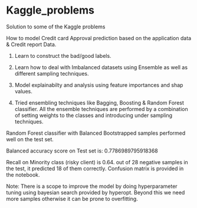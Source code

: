 # Kaggle_problems
Solution to some of the Kaggle problems 

How to model Credit card Approval prediction based on the application data & Credit report Data.

1) Learn to construct the bad/good labels. 
2) Learn how to deal with Imbalanced datasets using Ensemble as well as different sampling techniques.
3) Model explainabilty and analysis using feature importances and shap values.


4) Tried ensembling techniques like Bagging, Boosting & Random Forest classifier.
All the ensemble techniques are performed by a combination of setting weights to the classes and introducing under sampling techniques.

Random Forest classifier with Balanced Bootstrapped samples performed well on the test set.

Balanced accuracy score on Test set is: 0.7786989795918368

Recall on Minority class (risky client) is 0.64. out of 28 negative samples in the test, it predicted 18 of them correctly. 
Confusion matrix is provided in the notebook.

Note:
There is a scope to improve the model by doing hyperparameter tuning using bayesian search provided by hyperopt.
Beyond this we need more samples otherwise it can be prone to overfitting.

